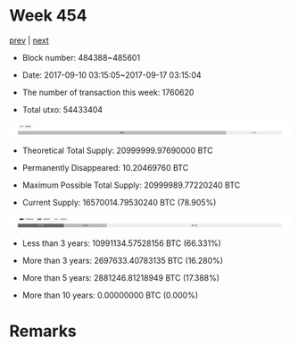 # Week 454

[prev](week0453.md) | [next](week0455.md)

- Block number: 484388~485601

- Date: 2017-09-10 03:15:05~2017-09-17 03:15:04

- The number of transaction this week: 1760620

- Total utxo: 54433404

![](../images/mined_week0454.png)

- Theoretical Total Supply: 20999999.97690000 BTC

- Permanently Disappeared: 10.20469760 BTC

- Maximum Possible Total Supply: 20999989.77220240 BTC

- Current Supply: 16570014.79530240 BTC (78.905%)

![](../images/year_week0454.png)


- Less than 3 years: 10991134.57528156 BTC (66.331%)

- More than 3 years: 2697633.40783135 BTC (16.280%)

- More than 5 years: 2881246.81218949 BTC (17.388%)

- More than 10 years: 0.00000000 BTC (0.000%)

# Remarks

